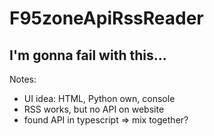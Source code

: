 # F95zoneApiRssReader
I'm gonna fail with this...
-----------------------------------
Notes:
- UI idea: HTML, Python own, console
- RSS works, but no API on website
- found API in typescript => mix together?
